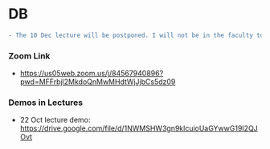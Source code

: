 # DB


```diff
- The 10 Dec lecture will be postponed. I will not be in the faculty tomorrow.
```

### Zoom Link
- https://us05web.zoom.us/j/84567940896?pwd=MFFrbjl2MkdoQnMwMHdtWjJjbCs5dz09

### Demos in Lectures 
- 22 Oct lecture demo: https://drive.google.com/file/d/1NWMSHW3gn9klcuioUaGYwwG19I2QJOvt

<!--
```diff
+ Tomorrow, 04 Sep, there will be no new lecture. 
+ I will be available at the below zoom link to answer any issue you have.
+ Feel free not to attend.
- Finally, share this info with your colleagues. 
```
-->

<!-- 
- The above file has been updated, including the 22 October lecture.
## Lectures
- **Lecture 1** 
  - File "DFo1.pdf" https://raw.githubusercontent.com/fcai-b/db/main/DFo1.pdf
-->
